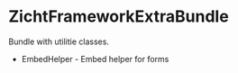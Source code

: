 # ZichtFrameworkExtraBundle #

Bundle with utilitie classes.

* EmbedHelper - Embed helper for forms